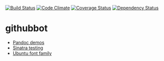 [![Build Status](https://travis-ci.org/dsaenztagarro/githubbot.svg?branch=master)](https://travis-ci.org/dsaenztagarro/githubbot)
[![Code Climate](https://codeclimate.com/github/dsaenztagarro/githubbot/badges/gpa.svg)](https://codeclimate.com/github/dsaenztagarro/githubbot)
[![Coverage Status](https://coveralls.io/repos/github/dsaenztagarro/githubbot/badge.svg?branch=master)](https://coveralls.io/github/dsaenztagarro/githubbot?branch=master)
[![Dependency Status](https://gemnasium.com/badges/github.com/dsaenztagarro/githubbot.svg)](https://gemnasium.com/github.com/dsaenztagarro/githubbot)

# githubbot

- [Pandoc demos](http://pandoc.org/demos.html)
- [Sinatra testing](http://www.sinatrarb.com/testing.html)
- [Ubuntu font family](http://font.ubuntu.com)

